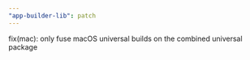 ```yaml
---
"app-builder-lib": patch
---
```


fix(mac): only fuse macOS universal builds on the combined universal package
